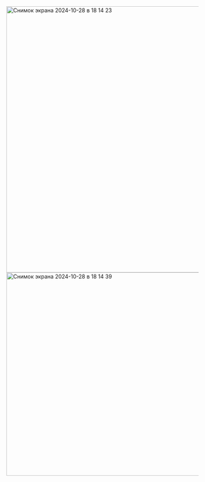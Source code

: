 <img width="698" alt="Снимок экрана 2024-10-28 в 18 14 23" src="https://github.com/user-attachments/assets/7d497987-fca0-4256-bf19-210e9fa247df">
<img width="533" alt="Снимок экрана 2024-10-28 в 18 14 39" src="https://github.com/user-attachments/assets/9a77c83f-f9c3-4a0c-a917-245fbecde50d">
